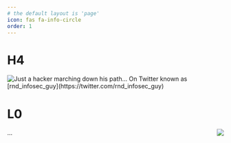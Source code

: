 ```yaml
---
# the default layout is 'page'
icon: fas fa-info-circle
order: 1
---
```


# H4
<img style="float: left;" src="https://ha-l0.github.io/images/H4-and-L0-v2-02.png">
Just a hacker marching down his path... On Twitter known as [rnd_infosec_guy](https://twitter.com/rnd_infosec_guy)

# L0
<img style="float: right;" src="https://ha-l0.github.io/images/H4-and-L0-v2-01.png">
...
